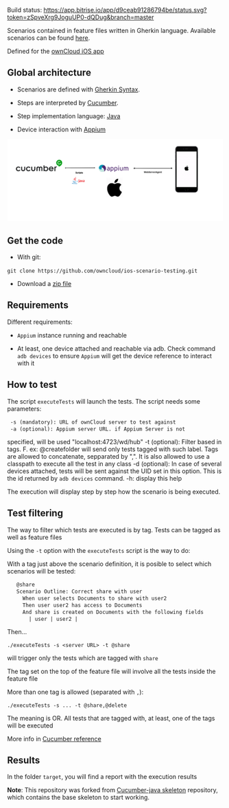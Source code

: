 Build status:
https://app.bitrise.io/app/d9ceab91286794be/status.svg?token=zSpveXrg9JoguUP0-dQDug&branch=master

Scenarios contained in feature files written in Gherkin language.
Available scenarios can be found
[here](ios-scenario-testing/src/test/resources/io/cucumber).

Defined for the [ownCloud iOS app](https://github.com/owncloud/ios)


## Global architecture

- Scenarios are defined with [Gherkin
Syntax](https://cucumber.io/docs/gherkin/).

- Steps are interpreted by [Cucumber](https://cucumber.io/).

- Step implementation language:
[Java](https://docs.oracle.com/javase/7/docs/)

- Device interaction with [Appium](http://appium.io/)

![](architecture.png)

## Get the code

- With git:

`git clone https://github.com/owncloud/ios-scenario-testing.git`

- Download a [zip
file](https://github.com/owncloud/ios-scenario-testing/archive/master.zip)

## Requirements

Different requirements:

* `Appium` instance running and reachable

* At least, one device attached and reachable via adb. Check command
`adb devices` to ensure `Appium` will get the device reference to
interact with it

## How to test

The script `executeTests` will launch the tests. The script needs some
parameters:

     -s (mandatory): URL of ownCloud server to test against
     -a (optional): Appium server URL. if Appium Server is not
specified, will be used "localhost:4723/wd/hub"
     -t (optional): Filter based in tags. F. ex: @createfolder will send
only tests tagged with such label. Tags are allowed to concatenate,
sepparated by ",". It is also allowed to use a classpath to execute all
the test in any class
     -d (optional): In case of several devices attached, tests will be
sent against the UID set in this option. This is the id returned by `adb
devices` command.
     -h: display this help

The execution will display step by step how the scenario is being executed.

## Test filtering

The way to filter which tests are executed is by tag. Tests can be
tagged as well as feature files

Using the `-t` option with the `executeTests` script is the way to do:

With a tag just above the scenario definition, it is posible to select
which scenarios will be tested:

```
   @share
   Scenario Outline: Correct share with user
     When user selects Documents to share with user2
     Then user user2 has access to Documents
     And share is created on Documents with the following fields
       | user | user2 |
```

Then...

````
./executeTests -s <server URL> -t @share
````

will trigger only the tests which are tagged with `share`

The tag set on the top of the feature file will involve all the tests
inside the feature file

More than one tag is allowed (separated with `,`):

````
./executeTests -s ... -t @share,@delete
````

The meaning is OR. All tests that are tagged with, at least, one of the
tags will be executed

More info in [Cucumber reference](https://cucumber.io/docs/cucumber/api/)

## Results

In the folder `target`, you will find a report with the execution results

**Note**: This repository was forked from [Cucumber-java
skeleton](https://github.com/cucumber/cucumber-java-skeleton)
repository, which contains the base skeleton to start working.